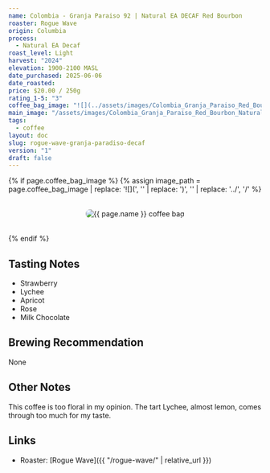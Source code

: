 ```yaml
---
name: Colombia - Granja Paraiso 92 | Natural EA DECAF Red Bourbon
roaster: Rogue Wave
origin: Columbia
process:
  - Natural EA Decaf
roast_level: Light
harvest: "2024"
elevation: 1900-2100 MASL
date_purchased: 2025-06-06
date_roasted: 
price: $20.00 / 250g
rating_1-5: "3"
coffee_bag_image: "![](../assets/images/Colombia_Granja_Paraiso_Red_Bourbon_Natural_Decaf_250g_BAG.jpg)"
main_image: "/assets/images/Colombia_Granja_Paraiso_Red_Bourbon_Natural_Decaf_250g_BAG.jpg"
tags:
  - coffee
layout: doc
slug: rogue-wave-granja-paradiso-decaf
version: "1"
draft: false
---
```


{% if page.coffee_bag_image %}
  {% assign image_path = page.coffee_bag_image | replace: '![](', '' | replace: ')', '' | replace: '../', '/' %}
  <div class="coffee-bag-image" style="text-align: center; margin: 2rem 0;">
    <img src="{{ image_path | relative_url }}" alt="{{ page.name }} coffee bag" style="max-width: 300px; height: auto; border-radius: 8px;">
  </div>
{% endif %}

## Tasting Notes
- Strawberry
- Lychee
- Apricot
- Rose
- Milk Chocolate

## Brewing Recommendation
None

## Other Notes
This coffee is too floral in my opinion.  The tart Lychee, almost lemon, comes through too much for my taste.

## Links
- Roaster: [Rogue Wave]({{ "/rogue-wave/" | relative_url }})
